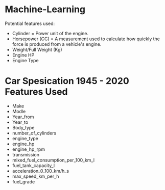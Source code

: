 # Machine-Learning
Potential features used:
- Cylinder = Power unit of the engine.
- Horsepower (CC) =  A measurement used to calculate how quickly the force is produced from a vehicle's engine.
- Weight/Full Weight (Kg)
- Engine HP
- Engine Type

# Car Spesication 1945 - 2020 Features Used
- Make
- Modle
- Year_from
- Year_to
- Body_type
- number_of_cylinders
- engine_type
- engine_hp
- engine_hp_rpm
- transmission
- mixed_fuel_consumption_per_100_km_l
- fuel_tank_capacity_l
- acceleration_0_100_km/h_s
- max_speed_km_per_h
- fuel_grade

